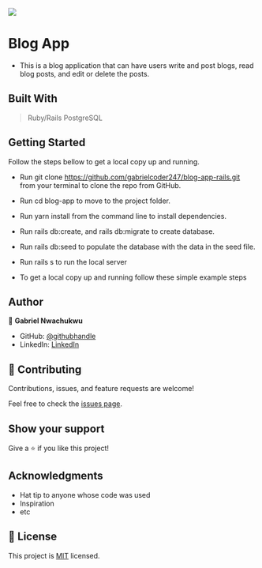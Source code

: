 ![](https://img.shields.io/badge/Microverse-blueviolet)

# Blog App
- This is a blog application that can have users write and post blogs, read blog posts, and edit or delete the posts.




## Built With

  > Ruby/Rails
  > PostgreSQL




## Getting Started

Follow the steps bellow to get a local copy up and running.

- Run git clone https://github.com/gabrielcoder247/blog-app-rails.git from your terminal to clone the repo from GitHub.

- Run cd blog-app to move to the project folder.

-  Run yarn install from the command line to install dependencies.

-  Run rails db:create, and rails db:migrate to create database.

- Run rails db:seed to populate the database with the data in the seed file.

-  Run rails s to run the local server

- To get a local copy up and running follow these simple example steps




## Author

👤 **Gabriel Nwachukwu**


- GitHub: [@githubhandle](https://github.com/gabrielcoder247)
- LinkedIn: [LinkedIn](https://www.linkedin.com/in/gabriel-nwachukwu-209613173/)


## 🤝 Contributing

Contributions, issues, and feature requests are welcome!

Feel free to check the [issues page](../../issues/).

## Show your support

Give a ⭐️ if you like this project!

## Acknowledgments

- Hat tip to anyone whose code was used
- Inspiration
- etc

## 📝 License

This project is [MIT](./MIT.md) licensed.
